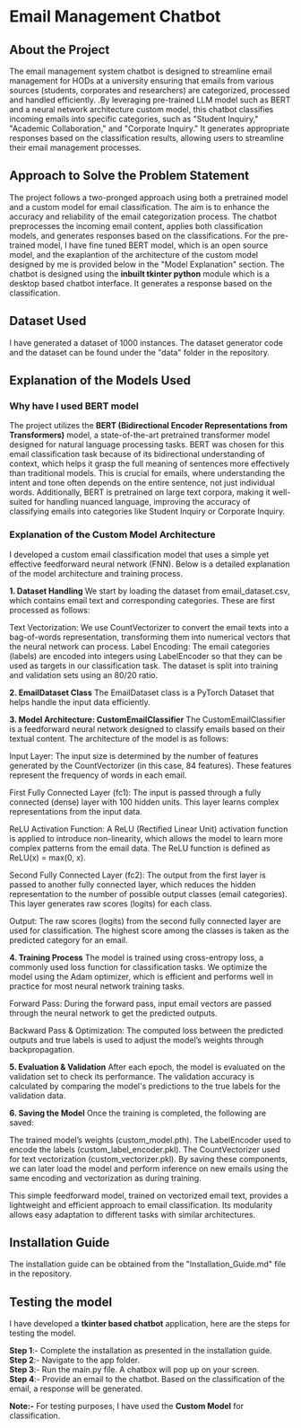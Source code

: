 # Email Management Chatbot

## About the Project
The email management system chatbot is designed to streamline email management for HODs at a university ensuring that emails from various sources (students, corporates and researchers) are categorized, processed and handled efficiently.
.By leveraging pre-trained LLM model such as BERT and a neural network architecture custom model, this chatbot classifies incoming emails into specific categories, such as "Student Inquiry," "Academic Collaboration," and "Corporate Inquiry." It generates appropriate responses based on the classification results, allowing users to streamline their email management processes.

## Approach to Solve the Problem Statement
The project follows a two-pronged approach using both a pretrained model and a custom model for email classification. The aim is to enhance the accuracy and reliability of the email categorization process. The chatbot preprocesses the incoming email content, applies both classification models, and generates responses based on the classifications. For the pre-trained model, I have fine tuned BERT model, which is an open source model, and the exaplantion of the architecture of the custom model designed by me is provided below in the "Model Explanation" section. The chatbot is designed using the **inbuilt tkinter python** module which is a desktop based chatbot interface. It generates a response based on the classification.

## Dataset Used
I have generated a dataset of 1000 instances. The dataset generator code and the dataset can be found under the "data" folder in the repository.

## Explanation of the Models Used

### Why have I used BERT model
The project utilizes the **BERT (Bidirectional Encoder Representations from Transformers)** model, a state-of-the-art pretrained transformer model designed for natural language processing tasks. BERT was chosen for this email classification task because of its bidirectional understanding of context, which helps it grasp the full meaning of sentences more effectively than traditional models. This is crucial for emails, where understanding the intent and tone often depends on the entire sentence, not just individual words. Additionally, BERT is pretrained on large text corpora, making it well-suited for handling nuanced language, improving the accuracy of classifying emails into categories like Student Inquiry or Corporate Inquiry.

### Explanation of the Custom Model Architecture
I developed a custom email classification model that uses a simple yet effective feedforward neural network (FNN). Below is a detailed explanation of the model architecture and training process.


**1. Dataset Handling**
We start by loading the dataset from email_dataset.csv, which contains email text and corresponding categories. These are first processed as follows:

Text Vectorization: We use CountVectorizer to convert the email texts into a bag-of-words representation, transforming them into numerical vectors that the neural network can process.
Label Encoding: The email categories (labels) are encoded into integers using LabelEncoder so that they can be used as targets in our classification task.
The dataset is split into training and validation sets using an 80/20 ratio.

**2. EmailDataset Class**
The EmailDataset class is a PyTorch Dataset that helps handle the input data efficiently.

**3. Model Architecture: CustomEmailClassifier**
The CustomEmailClassifier is a feedforward neural network designed to classify emails based on their textual content. The architecture of the model is as follows:

Input Layer: The input size is determined by the number of features generated by the CountVectorizer (in this case, 84 features). These features represent the frequency of words in each email.

First Fully Connected Layer (fc1): The input is passed through a fully connected (dense) layer with 100 hidden units. This layer learns complex representations from the input data.

ReLU Activation Function: A ReLU (Rectified Linear Unit) activation function is applied to introduce non-linearity, which allows the model to learn more complex patterns from the email data. The ReLU function is defined as ReLU(x) = max(0, x).

Second Fully Connected Layer (fc2): The output from the first layer is passed to another fully connected layer, which reduces the hidden representation to the number of possible output classes (email categories). This layer generates raw scores (logits) for each class.

Output: The raw scores (logits) from the second fully connected layer are used for classification. The highest score among the classes is taken as the predicted category for an email.

**4. Training Process**
The model is trained using cross-entropy loss, a commonly used loss function for classification tasks. We optimize the model using the Adam optimizer, which is efficient and performs well in practice for most neural network training tasks.

Forward Pass: During the forward pass, input email vectors are passed through the neural network to get the predicted outputs.

Backward Pass & Optimization: The computed loss between the predicted outputs and true labels is used to adjust the model’s weights through backpropagation.

**5. Evaluation & Validation**
After each epoch, the model is evaluated on the validation set to check its performance. The validation accuracy is calculated by comparing the model's predictions to the true labels for the validation data.

**6. Saving the Model**
Once the training is completed, the following are saved:

The trained model’s weights (custom_model.pth).
The LabelEncoder used to encode the labels (custom_label_encoder.pkl).
The CountVectorizer used for text vectorization (custom_vectorizer.pkl).
By saving these components, we can later load the model and perform inference on new emails using the same encoding and vectorization as during training.

This simple feedforward model, trained on vectorized email text, provides a lightweight and efficient approach to email classification. Its modularity allows easy adaptation to different tasks with similar architectures.


## Installation Guide
The installation guide can be obtained from the "Installation_Guide.md" file in the repository.

## Testing the model
I have developed a **tkinter based chatbot** application, here are the steps for testing the model.</br>

**Step 1**:- Complete the installation as presented in the installation guide.</br>
**Step 2**:- Navigate to the app folder.</br>
**Step 3**:- Run the main.py file. A chatbox will pop up on your screen.</br>
**Step 4**:- Provide an email to the chatbot. Based on the classification of the email, a response will be generated.</br>

**Note:-** For testing purposes, I have used the **Custom Model** for classification.




